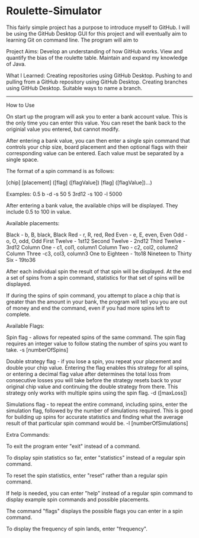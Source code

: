 # Roulette-Simulator

This fairly simple project has a purpose to introduce myself to GitHub. I will be using the GitHub Desktop GUI for this project and will eventually aim to learning Git on command line. The program will aim to

Project Aims:
Develop an understanding of how GitHub works.
View and quantify the bias of the roulette table.
Maintain and expand my knowledge of Java.

What I Learned:
Creating repositories using GitHub Desktop.
Pushing to and pulling from a GitHub repository using GitHub Desktop.
Creating branches using GitHub Desktop.
Suitable ways to name a branch.

-------------------------------------------------------

How to Use

On start up the program will ask you to enter a bank account value. This is the only time you can enter this value. You can reset the bank back to the originial value you entered, but cannot modify.

After entering a bank value, you can then enter a single spin command that controls your chip size, board placement and then optional flags with their corresponding value can be entered. Each value must be separated by a single space.

The format of a spin command is as follows:

[chip] [placement] ([flag] ([flagValue]) [flag] ([flagValue])...)

Examples:
0.5 b -d -s 50
5 3rd12 -s 100 -l 5000

After entering a bank value, the available chips will be displayed. They include 0.5 to 100 in value.

Available placements:

Black - b, B, black, Black
Red - r, R, red, Red
Even - e, E, even, Even
Odd - o, O, odd, Odd
First Twelve - 1st12
Second Twelve - 2nd12
Third Twelve - 3rd12
Column One - c1, col1, column1
Column Two - c2, col2, column2
Column Three -c3, col3, column3
One to Eighteen - 1to18
Nineteen to Thirty Six - 19to36

After each individual spin the result of that spin will be displayed. At the end a set of spins from a spin command, statistics for that set of spins will be displayed.

If during the spins of spin command, you attempt to place a chip that is greater than the amount in your bank, the program will tell you you are out of money and end the command, even if you had more spins left to complete.

Available Flags:

Spin flag - allows for repeated spins of the same command. The spin flag requires an integer value to follow stating the number of spins you want to take.
-s [numberOfSpins]

Double strategy flag - if you lose a spin, you repeat your placement and double your chip value. Entering the flag enables this strategy for all spins, or entering a decimal flag value after determines the total loss from consecutive losses you will take before the strategy resets back to your original chip value and continuing the double strategy from there. This strategy only works with multiple spins using the spin flag.
-d ([maxLoss])

Simulations flag - to repeat the entire command, including spins, enter the simulation flag, followed by the number of simulations required. This is good for building up spins for accurate statistics and finding what the average result of that particular spin command would be.
-l [numberOfSimulations]

Extra Commands:

To exit the program enter "exit" instead of a command.

To display spin statistics so far, enter "statistics" instead of a regular spin command.

To reset the spin statistics, enter "reset" rather than a regular spin command.

If help is needed, you can enter "help" instead of a regular spin command to display example spin commands and possible placements.

The command "flags" displays the possible flags you can enter in a spin command.

To display the frequency of spin lands, enter "frequency".
